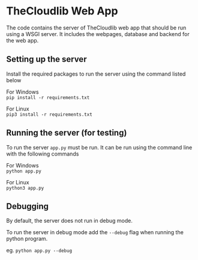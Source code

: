 # TheCloudlib Web App
The code contains the server of TheCloudlib web app that should be run using a WSGI server. It includes the webpages, database and backend for the web app.

## Setting up the server

Install the required packages to run the server using the command listed below

For Windows<br>
`pip install -r requirements.txt`

For Linux<br>
`pip3 install -r requirements.txt`

## Running the server (for testing)

To run the server `app.py` must be run.
It can be run using the command line with the following commands

For Windows<br>
`python app.py`

For Linux<br>
`python3 app.py`

## Debugging
By default, the server does not run in debug mode. 

To run the server in debug mode add the `--debug` flag when running the python program.

eg.
`python app.py --debug`
